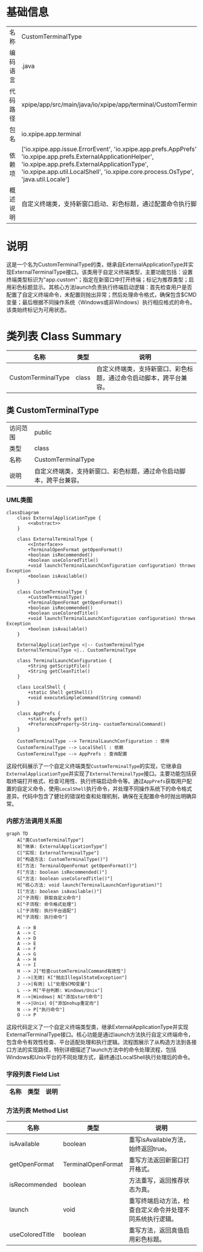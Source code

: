 # 基础信息

|      |      |
|------|------|
| 名称 | CustomTerminalType |
| 编码语言 | .java |
| 代码路径 | xpipe/app/src/main/java/io/xpipe/app/terminal/CustomTerminalType.java |
| 包名 | io.xpipe.app.terminal |
| 依赖项 | ['io.xpipe.app.issue.ErrorEvent', 'io.xpipe.app.prefs.AppPrefs', 'io.xpipe.app.prefs.ExternalApplicationHelper', 'io.xpipe.app.prefs.ExternalApplicationType', 'io.xpipe.app.util.LocalShell', 'io.xpipe.core.process.OsType', 'java.util.Locale'] |
| 概述说明 | 自定义终端类，支持新窗口启动、彩色标题，通过配置命令执行脚本。 |

# 说明

这是一个名为CustomTerminalType的类，继承自ExternalApplicationType并实现ExternalTerminalType接口。该类用于自定义终端类型，主要功能包括：设置终端类型标识为"app.custom"；指定在新窗口中打开终端；标记为推荐类型；启用彩色标题显示。其核心方法launch负责执行终端启动逻辑：首先检查用户是否配置了自定义终端命令，未配置则抛出异常；然后处理命令格式，确保包含$CMD变量；最后根据不同操作系统（Windows或非Windows）执行相应格式的命令。该类始终标记为可用状态。

# 类列表 Class Summary

| 名称   | 类型  | 说明 |
|-------|------|-------------|
| CustomTerminalType | class | 自定义终端类，支持新窗口、彩色标题，通过命令启动脚本，跨平台兼容。 |



## 类 CustomTerminalType

|      |      |
|------|------|
| 访问范围 | public |
| 类型 | class |
| 名称 | CustomTerminalType |
| 说明 | 自定义终端类，支持新窗口、彩色标题，通过命令启动脚本，跨平台兼容。 |


### UML类图

```mermaid
classDiagram
    class ExternalApplicationType {
        <<abstract>>
    }
    
    class ExternalTerminalType {
        <<Interface>>
        +TerminalOpenFormat getOpenFormat()
        +boolean isRecommended()
        +boolean useColoredTitle()
        +void launch(TerminalLaunchConfiguration configuration) throws Exception
        +boolean isAvailable()
    }
    
    class CustomTerminalType {
        +CustomTerminalType()
        +TerminalOpenFormat getOpenFormat()
        +boolean isRecommended()
        +boolean useColoredTitle()
        +void launch(TerminalLaunchConfiguration configuration) throws Exception
        +boolean isAvailable()
    }
    
    ExternalApplicationType <|-- CustomTerminalType
    ExternalTerminalType <|.. CustomTerminalType
    
    class TerminalLaunchConfiguration {
        +String getScriptFile()
        +String getCleanTitle()
    }
    
    class LocalShell {
        +static Shell getShell()
        +void executeSimpleCommand(String command)
    }
    
    class AppPrefs {
        +static AppPrefs get()
        +PreferenceProperty~String~ customTerminalCommand()
    }
    
    CustomTerminalType --> TerminalLaunchConfiguration : 使用
    CustomTerminalType --> LocalShell : 依赖
    CustomTerminalType --> AppPrefs : 查询配置
```

这段代码展示了一个自定义终端类型`CustomTerminalType`的实现，它继承自`ExternalApplicationType`并实现了`ExternalTerminalType`接口。主要功能包括获取终端打开格式、检查可用性、执行终端启动命令等。通过`AppPrefs`获取用户配置的自定义命令，使用`LocalShell`执行命令，并处理不同操作系统下的命令格式差异。代码中包含了健壮的错误检查和处理机制，确保在无配置命令时抛出明确异常。


### 内部方法调用关系图

```mermaid
graph TD
    A["类CustomTerminalType"]
    B["继承: ExternalApplicationType"]
    C["实现: ExternalTerminalType"]
    D["构造方法: CustomTerminalType()"]
    E["方法: TerminalOpenFormat getOpenFormat()"]
    F["方法: boolean isRecommended()"]
    G["方法: boolean useColoredTitle()"]
    H["核心方法: void launch(TerminalLaunchConfiguration)"]
    I["方法: boolean isAvailable()"]
    J["子流程: 获取自定义命令"]
    K["子流程: 命令格式处理"]
    L["子流程: 执行平台适配"]
    M["子流程: 执行命令"]

    A --> B
    A --> C
    A --> D
    A --> E
    A --> F
    A --> G
    A --> H
    A --> I
    H --> J["检查customTerminalCommand有效性"]
    J -->|无效| K["抛出IllegalStateException"]
    J -->|有效| L["处理$CMD变量"]
    L --> M["平台判断: Windows/Unix"]
    M -->|Windows| N["添加start命令"]
    M -->|Unix| O["添加nohup重定向"]
    N --> P["执行命令"]
    O --> P
```

这段代码定义了一个自定义终端类型类，继承ExternalApplicationType并实现ExternalTerminalType接口。核心功能是通过launch方法执行自定义终端命令，包含命令有效性检查、平台适配处理和执行逻辑。流程图展示了从构造方法到各接口方法的实现路径，特别详细描述了launch方法中的命令处理流程，包括Windows和Unix平台的不同处理方式，最终通过LocalShell执行处理后的命令。

### 字段列表 Field List

| 名称  | 类型  | 说明 |
|-------|-------|------|

### 方法列表 Method List

| 名称  | 类型  | 说明 |
|-------|-------|------|
| isAvailable | boolean | 重写isAvailable方法，始终返回true。 |
| getOpenFormat | TerminalOpenFormat | 重写方法返回新窗口打开格式。 |
| isRecommended | boolean | 方法重写，返回推荐状态为真。 |
| launch | void | 重写终端启动方法，检查自定义命令并处理不同系统执行逻辑。 |
| useColoredTitle | boolean | 重写方法，返回真值启用彩色标题。 |




